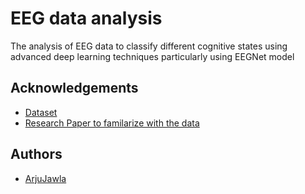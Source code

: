# EEG data analysis

The analysis of EEG data to classify different cognitive states
using advanced deep learning techniques particularly using EEGNet model
## Acknowledgements

 - [Dataset](https://physionet.org/content/eegmat/1.0.0/)
 - [Research Paper to familarize with the data](https://www.mdpi.com/2306-5729/4/1/14/html)



## Authors

- [ArjuJawla](https://github.com/ArjuJawla)
